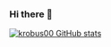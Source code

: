 ### Hi there 👋

[![krobus00 GitHub stats](https://github-readme-stats.vercel.app/api?username=krobus00)](https://github.com/anuraghazra/github-readme-stats)

<!--
**krobus00/krobus00** is a ✨ _special_ ✨ repository because its `README.md` (this file) appears on your GitHub profile.

Here are some ideas to get you started:

- 🔭 I’m currently working on ...
- 🌱 I’m currently learning ...
- 👯 I’m looking to collaborate on ...
- 🤔 I’m looking for help with ...
- 💬 Ask me about ...
- 📫 How to reach me: ...
- 😄 Pronouns: ...
- ⚡ Fun fact: ...
-->
